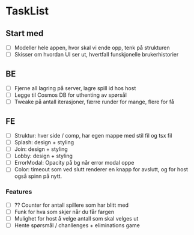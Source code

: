 # TaskList

## Start med

- [ ] Modeller hele appen, hvor skal vi ende opp, tenk på strukturen
- [ ] Skisser om hvordan UI ser ut, hvertfall funskjonelle brukerhistorier

## BE

- [ ] Fjerne all lagring på server, lagre spill id hos host
- [ ] Legge til Cosmos DB for uthenting av spørsål
- [ ] Tweake på antall iterasjoner, færre runder for mange, flere for få

## FE

- [ ] Struktur: hver side / comp, har egen mappe med stil fil og tsx fil
- [ ] Splash: design + styling
- [ ] Join: design + styling
- [ ] Lobby: design + styling
- [ ] ErrorModal: Opacity på bg når error modal oppe
- [ ] Color: timeout som ved slutt renderer en knapp for avslutt, og for host også spinn på nytt.

### Features

- [ ] ?? Counter for antall spillere som har blitt med
- [ ] Funk for hva som skjer når du får fargen
- [ ] Mulighet for host å velge antall som skal velges ut
- [ ] Hente spørsmål / chanllenges + eliminations game
